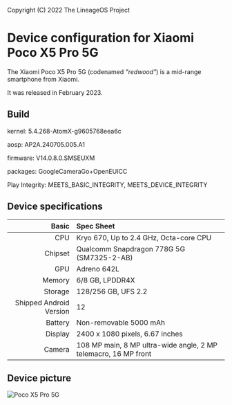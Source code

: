 Copyright (C) 2022 The LineageOS Project

Device configuration for Xiaomi Poco X5 Pro 5G
=========================================

The Xiaomi Poco X5 Pro 5G (codenamed _"redwood"_) is a mid-range smartphone from Xiaomi.

It was released in February 2023.

## Build

kernel: 5.4.268-AtomX-g9605768eea6c

aosp: AP2A.240705.005.A1

firmware: V14.0.8.0.SMSEUXM

packages: GoogleCameraGo+OpenEUICC

Play Integrity: MEETS_BASIC_INTEGRITY, MEETS_DEVICE_INTEGRITY

## Device specifications

Basic   | Spec Sheet
-------:|:-------------------------
CPU     | Kryo 670, Up to 2.4 GHz, Octa-core CPU
Chipset | Qualcomm Snapdragon 778G 5G (SM7325-2-AB)
GPU     | Adreno 642L
Memory  | 6/8 GB, LPDDR4X
Storage | 128/256 GB, UFS 2.2
Shipped Android Version | 12
Battery | Non-removable 5000 mAh
Display | 2400 x 1080 pixels, 6.67 inches
Camera  | 108 MP main, 8 MP ultra-wide angle, 2 MP telemacro, 16 MP front

## Device picture

![Poco X5 Pro 5G](https://cdn1.coppel.com/images/catalog/mkp/7462/3000/74621343-1.jpg "Poco X5 Pro 5G")
